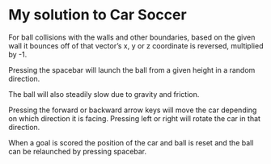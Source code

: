# My solution to Car Soccer

For ball collisions with the walls and other boundaries, based on the given wall it bounces off of that vector’s x, y or z coordinate is reversed, multiplied by -1.

Pressing the spacebar will launch the ball from a given height in a random direction.

The ball will also steadily slow due to gravity and friction.

Pressing the forward or backward arrow keys will move the car depending on which direction it is facing. Pressing left or right will rotate the car in that direction.

When a goal is scored the position of the car and ball is reset and the ball can be relaunched by pressing spacebar.
